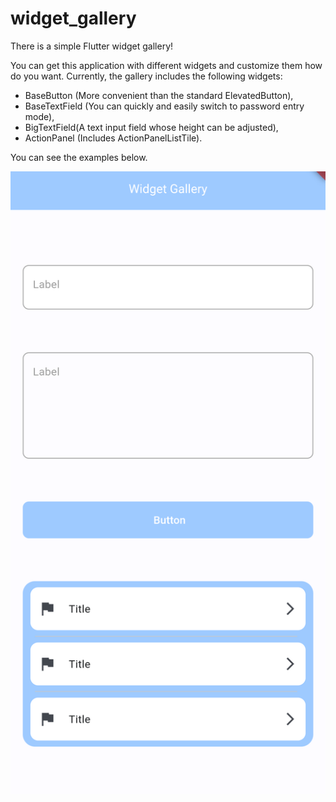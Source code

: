 # widget_gallery

There is a simple Flutter widget gallery!

You can get this application with different widgets and customize them how do you want.
Currently, the gallery includes the following widgets: 
- BaseButton (More convenient than the standard ElevatedButton), 
- BaseTextField (You can quickly and easily switch to password entry mode), 
- BigTextField(A text input field whose height can be adjusted), 
- ActionPanel (Includes ActionPanelListTile).

You can see the examples below.

![Examples](example.png)




